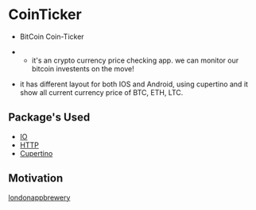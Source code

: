 # CoinTicker 

- BitCoin Coin-Ticker

- - it's an crypto currency price checking app. we can monitor our bitcoin investents on the move!
- it has different layout for both IOS and Android, using cupertino and it show all current currency price of BTC, ETH, LTC.

## Package's Used 

- [IO](https://api.flutter.dev/flutter/dart-io/dart-io-library.html)
- [HTTP](https://pub.dev/packages/http)
- [Cupertino](https://docs.flutter.dev/development/ui/widgets/cupertino)

## Motivation 

[londonappbrewery](https://github.com/londonappbrewery/bmi-calculator-flutter)

